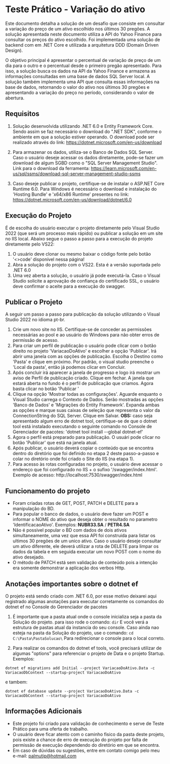 # Teste Prático - Variação do ativo

Este documento detalha a solução de um desafio que consiste em consultar a variação do preço de um ativo escolhido nos últimos 30 pregões. A solução apresentada neste documento utiliza a API do Yahoo Finance para consultar os preços do ativo escolhido. Foi implementada uma solução de backend com em .NET Core e utilizada a arquitetura DDD (Domain Driven Design).

O objetivo principal é apresentar o percentual de variação de preço de um dia para o outro e o percentual desde o primeiro pregão apresentado. Para isso, a solução busca os dados na API da Yahoo Finance e armazena as informações consultadas em uma base de dados SQL Server local. A solução também implementa uma API que consulta essas informações na base de dados, retornando o valor do ativo nos últimos 30 pregões e apresentando a variação do preço no período, considerando o valor de abertura.

## Requisitos

1. Solução desenvolvida utilizando .NET 6.0 e Entity Framework Core. Sendo assim se faz necessário o download do ".NET SDK", conforme o ambiente em que a solução estiver operando. O download pode ser realizado através do link: https://dotnet.microsoft.com/en-us/download

2. Para armazenar os dados, utiliza-se o Banco de Dados SQL Server.
Caso o usuário deseje acessar os dados diretamente, pode-se fazer um download de algum SGBD como o "SQL Server Management Studio". 
Link para o download da ferramenta: https://learn.microsoft.com/en-us/sql/ssms/download-sql-server-management-studio-ssms

3. Caso deseje publicar o projeto, certifique-se de instalar o ASP.NET Core Runtime 6.0. Para Windows é necessário o download e instalação do 'Hosting Bundle' e 'x64/x86 Runtime' presentes no link: https://dotnet.microsoft.com/en-us/download/dotnet/6.0 

## Execução do Projeto

É de escolha do usuário executar o projeto diretamente pelo Visual Studio 2022 (que será um processo mais rápido) ou publicar a solução em um site no IIS local. Abaixo segue o passo a passo para a execução do projeto diretamente pelo VS22:

1. O usuário deve clonar ou mesmo baixar o código fonte pelo botão '<>code' disponível nessa página!
2. Abra a solução do projeto com o VS22. Esta é a versão suportada pelo .NET 6.0
3. Uma vez aberta a solução, o usuário já pode executá-la. Caso o Visual Studio solicite a aprovação de confiança do certificado SSL, o usuário deve confirmar o aceite para a execução do swagger.

## Publicar o Projeto

A seguir um passo a passo para publicação da solução utilizando o Visual Studio 2022 no idioma pt-br.

1. Crie um novo site no IIS. Certifique-se de conceder as permissões necessárias ao pool e ao usuário do Windows para não obter erros de permissão de acesso.
2. Para criar um perfil de publicação o usuário pode clicar com o botão direito no projeto 'VariacaoDoAtivo' e escolher a opção 'Publicar'. Irá abrir uma janela com as opções de publicação. Escolha o Destino como 'Pasta' e clique em próximo. Por padrão, o visual studio preenche o 'Local da pasta', então já podemos clicar em Concluir.
3. Após concluir irá aparecer a janela de progresso e logo irá mostrar um aviso de Perfil de publicação criado. Clique em fechar. A janela que estará aberta no fundo é o perfil de publicação que criamos. Agora basta clicar no botão 'Publicar '
4. Clique na opção 'Mostrar todas as configurações'. Aguarde enquanto o Visual Studio carrega o Contexto de Dados. Serão mostradas as opções 'Banco de Dados' e 'Migrações do Entity Framework'. Expanda ambas as opções e marque suas caixas de seleção que representa o valor da ConnectionString do SQL Server. Clique em Salvar. **OBS:** caso seja apresentado algum erro de dotnet tool, certifique-se de que o dotnet tool está instalado executando o seguinte comando no Console de Gerenciador de pacotes: 'dotnet tool install --global dotnet-ef'
5. Agora o perfil está preparado para publicação. O usuári pode clicar no botão 'Publicar' que está na janela atual. 
6. Após publicar, o usuário deverá copiar o conteúdo que se encontra dentro do diretório que foi definido no etapa 2 deste passo-a-passo e colar no diretório onde foi criado o Site do IIS (na etapa 1).
7. Para acesso às rotas configuradas no projeto, o usuário deve acessar o endereço que foi configurado no IIS + o sufixo '/swagger/index.html'. Exemplo de acesso: http://localhost:7530/swagger/index.html

## Funcionamento do projeto

- Foram criadas rotas de GET, POST, PATCH e DELETE para a manipulação do BD.
- Para popular o banco de dados, o usuário deve fazer um POST e informar o NOME do ativo que deseja obter o resultado no parametro 'IdentificacaoAtivo'. Exemplos: **NUBR33.SA** / **PETR4.SA**
- Não é possivel popular o BD com dados de dois ativos simultaneamente, uma vez que essa API foi construida para listar os ultimos 30 pregões de um unico ativo. Caso o usuário deseje consultar um ativo diferente, ele deverá utilizar a rota de DELETE para limpar os dados da tabela e em seguida executar um novo POST com o nome do ativo desejado.
- O método de PATCH está sem validação de conteúdo pois a intenção era somente demonstrar a aplicação dos verbos Http.

## Anotações importantes sobre o dotnet ef

O projeto está sendo criado com .NET 6.0, por esse motivo deixarei aqui registrado algumas anotações para executar corretamente os comandos do dotnet ef no Console do Gerenciador de pacotes

1. É importante que a pasta atual onde o console inicializa seja a pasta da Solução do projeto. para isso rode o comando:
`dir`
E você verá a estrutura de pastas atual da instancia do seu console. Caso ainda nao esteja na pasta da Solução do projeto, use o comando:
`cd C:\Pasta\PastaSolucao\`
Para redirecionar o console para o local correto.

2. Para realizar os comandos do dotnet ef tools, você precisará utilizar de algumas "options" para referenciar o projeto de Data e o projeto Startup. Exemplos:
```
dotnet ef migrations add Initial --project VariacaoDoAtivo.Data -c VariacaoDbContext --startup-project VariacaoDoAtivo
```
e tambem:
```
dotnet ef database update --project VariacaoDoAtivo.Data -c VariacaoDbContext --startup-project VariacaoDoAtivo
```

## Informações Adicionais

- Este projeto foi criado para validação de conhecimento e serve de Teste Prático para uma oferta de trabalho.
- O usuário deve ficar atento com o caminho fisico da pasta deste projeto, pois existe a chance de erro de execução do projeto por falta de permissão de execução dependendo do diretório em que se encontra.
- Em caso de dúvidas ou sugestões, entre em contato comigo pelo meu e-mail: palmutip@hotmail.com
